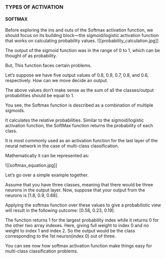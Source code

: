 
### TYPES OF ACTIVATION



#### SOFTMAX

Before exploring the ins and outs of the Softmax activation function, we should focus on its building block—the sigmoid/logistic activation function that works on calculating probability values.
![[probability_calculation.jpg]]

The output of the sigmoid function was in the range of 0 to 1, which can be thought of as probability.   

But, This function faces certain problems.  

Let’s suppose we have five output values of 0.8, 0.9, 0.7, 0.8, and 0.6, respectively. How can we move decide an output. 

The above values don’t make sense as the sum of all the classes/output probabilities should be equal to 1.   

You see, the Softmax function is described as a combination of multiple sigmoids.   

It calculates the relative probabilities. Similar to the sigmoid/logistic activation function, the SoftMax function returns the probability of each class.   

It is most commonly used as an activation function for the last layer of the neural network in the case of multi-class classification.   

Mathematically it can be represented as:

![[softmax_equation.jpg]]

Let’s go over a simple example together.

Assume that you have three classes, meaning that there would be three neurons in the output layer. Now, suppose that your output from the neurons is [1.8, 0.9, 0.68].

Applying the softmax function over these values to give a probabilistic view will result in the following outcome: [0.58, 0.23, 0.19]. 

The function returns 1 for the largest probability index while it returns 0 for the other two array indexes. Here, giving full weight to index 0 and no weight to index 1 and index 2. So the output would be the class corresponding to the 1st neuron(index 0) out of three.

You can see now how softmax activation function make things easy for multi-class classification problems.
